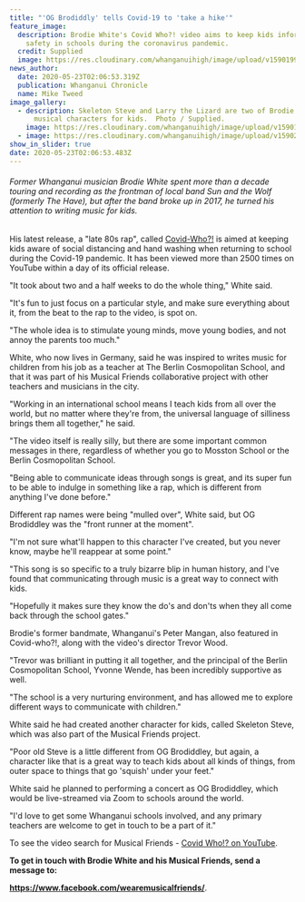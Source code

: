 ```yaml
---
title: "'OG Brodiddly' tells Covid-19 to 'take a hike'"
feature_image:
  description: Brodie White's Covid Who?! video aims to keep kids informed about
    safety in schools during the coronavirus pandemic.
  credit: Supplied
  image: https://res.cloudinary.com/whanganuihigh/image/upload/v1590199819/News/Brodie_White_s_Covid_Who._chron_23.5.20.jpg
news_author:
  date: 2020-05-23T02:06:53.319Z
  publication: Whanganui Chronicle
  name: Mike Tweed
image_gallery:
  - description: Skeleton Steve and Larry the Lizard are two of Brodie White's other
      musical characters for kids.  Photo / Supplied.
    image: https://res.cloudinary.com/whanganuihigh/image/upload/v1590199846/News/Brodie_White_s_Covid_Who..._23.5.20.jpg
  - image: https://res.cloudinary.com/whanganuihigh/image/upload/v1590201068/News/Brodie_White_s_Covid_Who.._chron_23.5.20.jpg
show_in_slider: true
date: 2020-05-23T02:06:53.483Z
---
```

###### Former Whanganui musician Brodie White spent more than a decade touring and recording as the frontman of local band Sun and the Wolf (formerly The Have), but after the band broke up in 2017, he turned his attention to writing music for kids.

His latest release, a "late 80s rap", called [Covid-Who?!](https://youtu.be/gmkk3bxhYoo) is aimed at keeping kids aware of social distancing and hand washing when returning to school during the Covid-19 pandemic. It has been viewed more than 2500 times on YouTube within a day of its official release.

"It took about two and a half weeks to do the whole thing," White said.

"It's fun to just focus on a particular style, and make sure everything about it, from the beat to the rap to the video, is spot on.

"The whole idea is to stimulate young minds, move young bodies, and not annoy the parents too much."

White, who now lives in Germany, said he was inspired to writes music for children from his job as a teacher at The Berlin Cosmopolitan School, and that it was part of his Musical Friends collaborative project with other teachers and musicians in the city.

"Working in an international school means I teach kids from all over the world, but no matter where they're from, the universal language of silliness brings them all together," he said.

"The video itself is really silly, but there are some important common messages in there, regardless of whether you go to Mosston School or the Berlin Cosmopolitan School.

"Being able to communicate ideas through songs is great, and its super fun to be able to indulge in something like a rap, which is different from anything I've done before."

Different rap names were being "mulled over", White said, but OG Brodiddley was the "front runner at the moment".

"I'm not sure what'll happen to this character I've created, but you never know, maybe he'll reappear at some point."

"This song is so specific to a truly bizarre blip in human history, and I've found that communicating through music is a great way to connect with kids.

"Hopefully it makes sure they know the do's and don'ts when they all come back through the school gates."

Brodie's former bandmate, Whanganui's Peter Mangan, also featured in Covid-who?!, along with the video's director Trevor Wood.

"Trevor was brilliant in putting it all together, and the principal of the Berlin Cosmopolitan School, Yvonne Wende, has been incredibly supportive as well.

"The school is a very nurturing environment, and has allowed me to explore different ways to communicate with children."

White said he had created another character for kids, called Skeleton Steve, which was also part of the Musical Friends project.

"Poor old Steve is a little different from OG Brodiddley, but again, a character like that is a great way to teach kids about all kinds of things, from outer space to things that go 'squish' under your feet."

White said he planned to performing a concert as OG Brodiddley, which would be live-streamed via Zoom to schools around the world.

"I'd love to get some Whanganui schools involved, and any primary teachers are welcome to get in touch to be a part of it."

To see the video search for Musical Friends - [Covid Who!? on YouTube](https://youtu.be/gmkk3bxhYoo).

**To get in touch with Brodie White and his Musical Friends, send a message to:**

**https://www.facebook.com/wearemusicalfriends/**.
